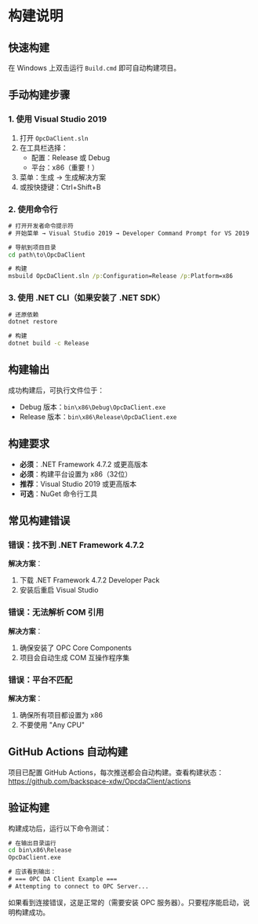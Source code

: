 # 构建说明

## 快速构建

在 Windows 上双击运行 `Build.cmd` 即可自动构建项目。

## 手动构建步骤

### 1. 使用 Visual Studio 2019

1. 打开 `OpcDaClient.sln`
2. 在工具栏选择：
   - 配置：Release 或 Debug
   - 平台：x86（重要！）
3. 菜单：生成 → 生成解决方案
4. 或按快捷键：Ctrl+Shift+B

### 2. 使用命令行

```cmd
# 打开开发者命令提示符
# 开始菜单 → Visual Studio 2019 → Developer Command Prompt for VS 2019

# 导航到项目目录
cd path\to\OpcDaClient

# 构建
msbuild OpcDaClient.sln /p:Configuration=Release /p:Platform=x86
```

### 3. 使用 .NET CLI（如果安装了 .NET SDK）

```cmd
# 还原依赖
dotnet restore

# 构建
dotnet build -c Release
```

## 构建输出

成功构建后，可执行文件位于：
- Debug 版本：`bin\x86\Debug\OpcDaClient.exe`
- Release 版本：`bin\x86\Release\OpcDaClient.exe`

## 构建要求

- **必须**：.NET Framework 4.7.2 或更高版本
- **必须**：构建平台设置为 x86（32位）
- **推荐**：Visual Studio 2019 或更高版本
- **可选**：NuGet 命令行工具

## 常见构建错误

### 错误：找不到 .NET Framework 4.7.2

**解决方案**：
1. 下载 .NET Framework 4.7.2 Developer Pack
2. 安装后重启 Visual Studio

### 错误：无法解析 COM 引用

**解决方案**：
1. 确保安装了 OPC Core Components
2. 项目会自动生成 COM 互操作程序集

### 错误：平台不匹配

**解决方案**：
1. 确保所有项目都设置为 x86
2. 不要使用 "Any CPU"

## GitHub Actions 自动构建

项目已配置 GitHub Actions，每次推送都会自动构建。查看构建状态：
https://github.com/backspace-xdw/OpcdaClient/actions

## 验证构建

构建成功后，运行以下命令测试：

```cmd
# 在输出目录运行
cd bin\x86\Release
OpcDaClient.exe

# 应该看到输出：
# === OPC DA Client Example ===
# Attempting to connect to OPC Server...
```

如果看到连接错误，这是正常的（需要安装 OPC 服务器）。只要程序能启动，说明构建成功。